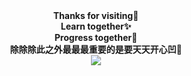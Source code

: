 <div align="center">
  <b>Thanks for visiting🍻</b><br>
   <b>Learn together✨</b><br>
   <b>Progress together🎇</b><br>
   <b>除除除此之外最最最重要的是要天天开心凹🥳</b><br>
  <img align="center" src="https://github-readme-stats.vercel.app/api/top-langs/?username=chank616&layout=compact&theme=transparent&hide_border=true" />
</div>



